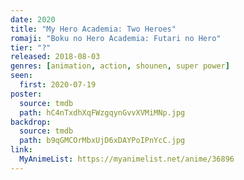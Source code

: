```yaml
---
date: 2020
title: "My Hero Academia: Two Heroes"
romaji: "Boku no Hero Academia: Futari no Hero"
tier: "?"
released: 2018-08-03
genres: [animation, action, shounen, super power]
seen:
  first: 2020-07-19
poster:
  source: tmdb
  path: hC4nTxdhXqFWzgqynGvvXVMiMNp.jpg
backdrop:
  source: tmdb
  path: b9qGMCOrMbxUjD6xDAYPoIPnYcC.jpg
link:
  MyAnimeList: https://myanimelist.net/anime/36896
---
```

